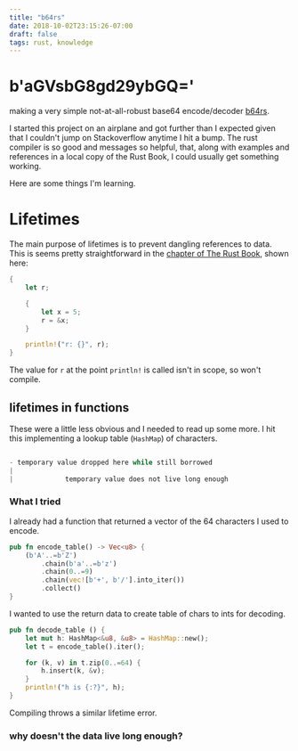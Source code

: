 ```yaml
---
title: "b64rs"
date: 2018-10-02T23:15:26-07:00
draft: false
tags: rust, knowledge
---
```


# b'aGVsbG8gd29ybGQ='
making a very simple not-at-all-robust base64 encode/decoder
[b64rs](https://github.com/jafow/b64rs).

I started this project on an airplane and got further than I expected given that I couldn't jump on Stackoverflow anytime I hit a bump. 
The rust compiler is so good and messages so helpful, that, along with examples
and references in a local copy of the Rust Book, I could usually get something
working. 

Here are some things I'm learning.

# Lifetimes
The main purpose of lifetimes is to prevent dangling references to data.
This is seems pretty straightforward in the [chapter of The Rust
Book](https://doc.rust-lang.org/book/second-edition/ch10-03-lifetime-syntax.html#preventing-dangling-references-with-lifetimes),
shown here:
```rust
{
    let r;

    {
        let x = 5;
        r = &x;
    }

    println!("r: {}", r);
}
```

The value for `r` at the point `println!` is called isn't in scope, so won't
compile. 

## lifetimes in functions 
These were a little less obvious and I needed to read up some more. 
I hit this implementing a lookup table (`HashMap`) of characters.

```rust

- temporary value dropped here while still borrowed
|
|             temporary value does not live long enough

```

### What I tried
I already had a function that returned a vector of the 64 characters I used to
encode.

```rust
pub fn encode_table() -> Vec<u8> {
    (b'A'..=b'Z')
        .chain(b'a'..=b'z')
        .chain(0..=9)
        .chain(vec![b'+', b'/'].into_iter())
        .collect()
}
```

I wanted to use the return data to create table of chars to ints for decoding.
```rust
pub fn decode_table () {
    let mut h: HashMap<&u8, &u8> = HashMap::new();
    let t = encode_table().iter();

    for (k, v) in t.zip(0..=64) {
        h.insert(k, &v);
    }
    println!("h is {:?}", h);
}
```

Compiling throws a similar lifetime error.

### why doesn't the data live long enough?
